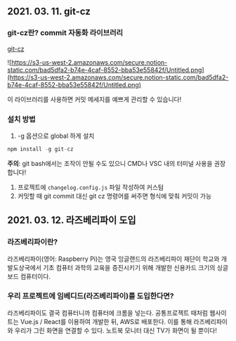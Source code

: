 ## 2021. 03. 11. git-cz

### git-cz란? commit 자동화 라이브러리

[git-cz](https://www.npmjs.com/package/git-cz)

![https://s3-us-west-2.amazonaws.com/secure.notion-static.com/bad5dfa2-b74e-4caf-8552-bba53e55842f/Untitled.png](https://s3-us-west-2.amazonaws.com/secure.notion-static.com/bad5dfa2-b74e-4caf-8552-bba53e55842f/Untitled.png)

이 라이브러리를 사용하면 커밋 메세지를 예쁘게 관리할 수 있습니다!



### 설치 방법

1. -g 옵션으로 global 하게 설치

```jsx
npm install -g git-cz
```

**주의**: git bash에서는 조작이 안될 수도 있으니 CMD나 VSC 내의 터미널 사용을 권장합니다!

1. 프로젝트에 `changelog.config.js` 파일 작성하여 커스텀
2. 커밋할 때 git commit 대신 git cz 명령어를 써주면 형식에 맞춰 커밋이 가능





## 2021. 03. 12. 라즈베리파이 도입

### 라즈베리파이란?

라즈베리파이(영어: Raspberry Pi)는 영국 잉글랜드의 라즈베리파이 재단이 학교와 개발도상국에서 기초 컴퓨터 과학의 교육을 증진시키기 위해 개발한 신용카드 크기의 싱글 보드 컴퓨터이다.



### 우리 프로젝트에 임베디드(라즈베리파이)를 도입한다면?

라즈베리파이도 결국 컴퓨터니까 컴퓨터에 크롬을 넣는다.
공통프로젝트 때처럼 웹사이트는 Vue.js / React를 이용하여 개발한 뒤, AWS로 배포한다.
이를 통해 라즈베리파이와 우리가 그린 화면을 연결할 수 있다.
노트북 모니터 대신 TV가 화면이 될 뿐이다!